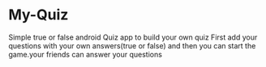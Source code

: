 # My-Quiz
Simple true or false android Quiz app to build your own quiz
First add your questions with your own answers(true or false) and then you can start the game.your friends can answer your questions
